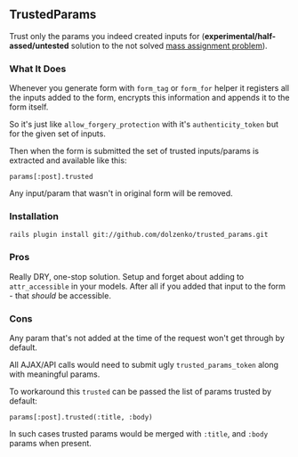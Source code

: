 ## TrustedParams

Trust only the params you indeed created inputs for (**experimental/half-assed/untested** solution
to the not solved [mass assignment problem](http://groups.google.com/group/rubyonrails-core/browse_thread/thread/3b6818496d0d07f1)).

### What It Does

Whenever you generate form with `form_tag` or `form_for` helper it registers
all the inputs added to the form, encrypts this information and appends
it to the form itself.

So it's just like `allow_forgery_protection` with it's `authenticity_token`
but for the given set of inputs.

Then when the form is submitted the set of trusted inputs/params
is extracted and available like this:

    params[:post].trusted

Any input/param that wasn't in original form will be removed.

### Installation

    rails plugin install git://github.com/dolzenko/trusted_params.git

### Pros

Really DRY, one-stop solution. Setup and forget about adding
to `attr_accessible` in your models. After all if you added
that input to the form - that *should* be accessible.

### Cons

Any param that's not added at the time of the request won't
get through by default.

All AJAX/API calls would need to submit ugly `trusted_params_token`
along with meaningful params.

To workaround this `trusted` can be passed the list of
params trusted by default:

    params[:post].trusted(:title, :body)

In such cases trusted params would be merged with `:title`,
and `:body` params when present.